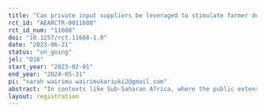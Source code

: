 ```yaml
---
title: "Can private input suppliers be leveraged to stimulate farmer demand for newer maize varieties?"
rct_id: "AEARCTR-0011608"
rct_id_num: "11608"
doi: "10.1257/rct.11608-1.0"
date: "2023-06-21"
status: "on_going"
jel: "Q16"
start_year: "2023-02-01"
end_year: "2024-05-31"
pi: "sarah wairimu wairimukariuki2@gmail.com"
abstract: "In contexts like Sub-Saharan Africa, where the public extension has faced significant challenges, private input suppliers could be leveraged to provide farmers with information on and access to new technologies. The current study tests whether input suppliers can be incentivized to promote newer and better maize varieties among farmers in Kenya. Specifically, the study uses an RCT design to test whether providing a monetary incentive in terms of a margin discount influences agro-dealers stocking decisions as well as their efforts toward encouraging their clients to try the newer varieties. The study is implemented in four counties in Kenya and works with three hundred and forty input suppliers located in one hundred local markets."
layout: registration
---
```



